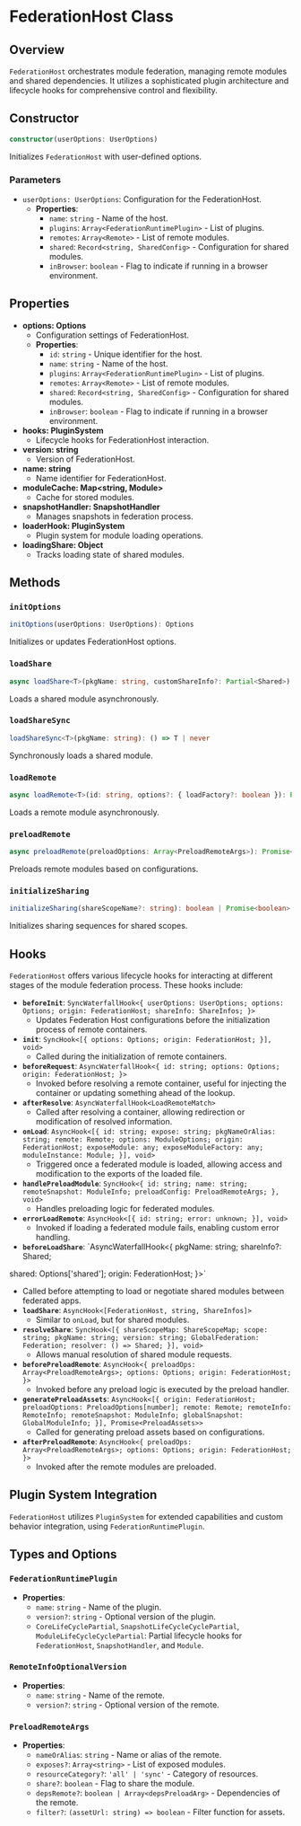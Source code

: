 # FederationHost Class

## Overview
`FederationHost` orchestrates module federation, managing remote modules and shared dependencies. It utilizes a sophisticated plugin architecture and lifecycle hooks for comprehensive control and flexibility.

## Constructor
```typescript
constructor(userOptions: UserOptions)
```
Initializes `FederationHost` with user-defined options.

### Parameters
- `userOptions: UserOptions`: Configuration for the FederationHost.
  - **Properties**:
    - `name`: `string` - Name of the host.
    - `plugins`: `Array<FederationRuntimePlugin>` - List of plugins.
    - `remotes`: `Array<Remote>` - List of remote modules.
    - `shared`: `Record<string, SharedConfig>` - Configuration for shared modules.
    - `inBrowser`: `boolean` - Flag to indicate if running in a browser environment.

## Properties
- **options: Options**
  - Configuration settings of FederationHost.
  - **Properties**:
    - `id`: `string` - Unique identifier for the host.
    - `name`: `string` - Name of the host.
    - `plugins`: `Array<FederationRuntimePlugin>` - List of plugins.
    - `remotes`: `Array<Remote>` - List of remote modules.
    - `shared`: `Record<string, SharedConfig>` - Configuration for shared modules.
    - `inBrowser`: `boolean` - Flag to indicate if running in a browser environment.
- **hooks: PluginSystem**
  - Lifecycle hooks for FederationHost interaction.
- **version: string**
  - Version of FederationHost.
- **name: string**
  - Name identifier for FederationHost.
- **moduleCache: Map<string, Module>**
  - Cache for stored modules.
- **snapshotHandler: SnapshotHandler**
  - Manages snapshots in federation process.
- **loaderHook: PluginSystem**
  - Plugin system for module loading operations.
- **loadingShare: Object**
  - Tracks loading state of shared modules.

## Methods

### `initOptions`
```typescript
initOptions(userOptions: UserOptions): Options
```
Initializes or updates FederationHost options.

### `loadShare`
```typescript
async loadShare<T>(pkgName: string, customShareInfo?: Partial<Shared>): Promise<false | (() => T | undefined)>
```
Loads a shared module asynchronously.

### `loadShareSync`
```typescript
loadShareSync<T>(pkgName: string): () => T | never
```
Synchronously loads a shared module.

### `loadRemote`
```typescript
async loadRemote<T>(id: string, options?: { loadFactory?: boolean }): Promise<T | null>
```
Loads a remote module asynchronously.

### `preloadRemote`
```typescript
async preloadRemote(preloadOptions: Array<PreloadRemoteArgs>): Promise<void>
```
Preloads remote modules based on configurations.

### `initializeSharing`
```typescript
initializeSharing(shareScopeName?: string): boolean | Promise<boolean>
```
Initializes sharing sequences for shared scopes.

## Hooks
`FederationHost` offers various lifecycle hooks for interacting at different stages of the module federation process. These hooks include:

- **`beforeInit`**: `SyncWaterfallHook<{ userOptions: UserOptions; options: Options; origin: FederationHost; shareInfo: ShareInfos; }>`
  - Updates Federation Host configurations before the initialization process of remote containers.
- **`init`**: `SyncHook<[{ options: Options; origin: FederationHost; }], void>`
  - Called during the initialization of remote containers.
- **`beforeRequest`**: `AsyncWaterfallHook<{ id: string; options: Options; origin: FederationHost; }>`
  - Invoked before resolving a remote container, useful for injecting the container or updating something ahead of the lookup.
- **`afterResolve`**: `AsyncWaterfallHook<LoadRemoteMatch>`
  - Called after resolving a container, allowing redirection or modification of resolved information.
- **`onLoad`**: `AsyncHook<[{ id: string; expose: string; pkgNameOrAlias: string; remote: Remote; options: ModuleOptions; origin: FederationHost; exposeModule: any; exposeModuleFactory: any; moduleInstance: Module; }], void>`
  - Triggered once a federated module is loaded, allowing access and modification to the exports of the loaded file.
- **`handlePreloadModule`**: `SyncHook<{ id: string; name: string; remoteSnapshot: ModuleInfo; preloadConfig: PreloadRemoteArgs; }, void>`
  - Handles preloading logic for federated modules.
- **`errorLoadRemote`**: `AsyncHook<[{ id: string; error: unknown; }], void>`
  - Invoked if loading a federated module fails, enabling custom error handling.
- **`beforeLoadShare`**: `AsyncWaterfallHook<{ pkgName: string; shareInfo?: Shared;

 shared: Options['shared']; origin: FederationHost; }>`
  - Called before attempting to load or negotiate shared modules between federated apps.
- **`loadShare`**: `AsyncHook<[FederationHost, string, ShareInfos]>`
  - Similar to `onLoad`, but for shared modules.
- **`resolveShare`**: `SyncHook<[{ shareScopeMap: ShareScopeMap; scope: string; pkgName: string; version: string; GlobalFederation: Federation; resolver: () => Shared; }], void>`
  - Allows manual resolution of shared module requests.
- **`beforePreloadRemote`**: `AsyncHook<{ preloadOps: Array<PreloadRemoteArgs>; options: Options; origin: FederationHost; }>`
  - Invoked before any preload logic is executed by the preload handler.
- **`generatePreloadAssets`**: `AsyncHook<[{ origin: FederationHost; preloadOptions: PreloadOptions[number]; remote: Remote; remoteInfo: RemoteInfo; remoteSnapshot: ModuleInfo; globalSnapshot: GlobalModuleInfo; }], Promise<PreloadAssets>>`
  - Called for generating preload assets based on configurations.
- **`afterPreloadRemote`**: `AsyncHook<{ preloadOps: Array<PreloadRemoteArgs>; options: Options; origin: FederationHost; }>`
  - Invoked after the remote modules are preloaded.

## Plugin System Integration
`FederationHost` utilizes `PluginSystem` for extended capabilities and custom behavior integration, using `FederationRuntimePlugin`.

## Types and Options

### `FederationRuntimePlugin`
- **Properties**:
  - `name`: `string` - Name of the plugin.
  - `version?`: `string` - Optional version of the plugin.
  - `CoreLifeCyclePartial`, `SnapshotLifeCycleCyclePartial`, `ModuleLifeCycleCyclePartial`: Partial lifecycle hooks for `FederationHost`, `SnapshotHandler`, and `Module`.

### `RemoteInfoOptionalVersion`
- **Properties**:
  - `name`: `string` - Name of the remote.
  - `version?`: `string` - Optional version of the remote.

### `PreloadRemoteArgs`
- **Properties**:
  - `nameOrAlias`: `string` - Name or alias of the remote.
  - `exposes?`: `Array<string>` - List of exposed modules.
  - `resourceCategory?`: `'all' | 'sync'` - Category of resources.
  - `share?`: `boolean` - Flag to share the module.
  - `depsRemote?`: `boolean | Array<depsPreloadArg>` - Dependencies of the remote.
  - `filter?`: `(assetUrl: string) => boolean` - Filter function for assets.
